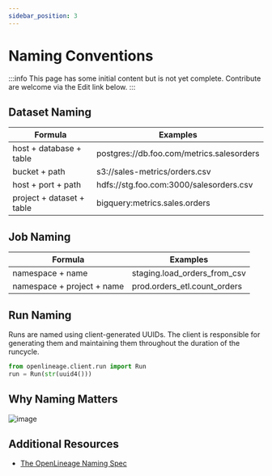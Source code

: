 ```yaml
---
sidebar_position: 3
---
```


# Naming Conventions

:::info
This page has some initial content but is not yet complete. Contribute are welcome via the Edit link below.
:::

## Dataset Naming

| Formula                   | Examples                                  |
| ------------------------- | ----------------------------------------- |
| host + database + table   | postgres://db.foo.com/metrics.salesorders |
| bucket + path             | s3://sales-metrics/orders.csv             |
| host + port + path        | hdfs://stg.foo.com:3000/salesorders.csv   |
| project + dataset + table | bigquery:metrics.sales.orders             |

## Job Naming

| Formula                    | Examples                     |
| -------------------------- | ---------------------------- |
| namespace + name         | staging.load_orders_from_csv |
| namespace + project + name | prod.orders_etl.count_orders |

## Run Naming

Runs are named using client-generated UUIDs. The client is responsible for generating them and maintaining them throughout the duration of the runcycle.

```python
from openlineage.client.run import Run
run = Run(str(uuid4()))
```

## Why Naming Matters

![image](./naming-correlations.svg)

## Additional Resources

* [The OpenLineage Naming Spec](https://github.com/OpenLineage/OpenLineage/blob/main/spec/Naming.md)